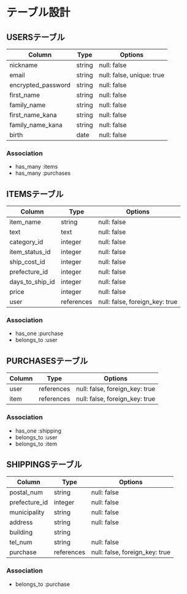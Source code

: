 # テーブル設計

## USERSテーブル

| Column             | Type       | Options                   |
|--------------------|------------|---------------------------|
| nickname           | string     | null: false               |
| email              | string     | null: false, unique: true |
| encrypted_password | string     | null: false               |
| first_name         | string     | null: false               |
| family_name        | string     | null: false               |
| first_name_kana    | string     | null: false               |
| family_name_kana   | string     | null: false               |
| birth              | date       | null: false               |

### Association
- has_many :items
- has_many :purchases

## ITEMSテーブル

| Column          | Type       | Options                        |
|-----------------|------------|--------------------------------|
| item_name       | string     | null: false                    |
| text            | text       | null: false                    |
| category_id     | integer    | null: false                    |
| item_status_id  | integer    | null: false                    |
| ship_cost_id    | integer    | null: false                    |
| prefecture_id   | integer    | null: false                    |
| days_to_ship_id | integer    | null: false                    |
| price           | integer    | null: false                    |
| user            | references | null: false, foreign_key: true |

### Association
- has_one :purchase
- belongs_to :user

## PURCHASESテーブル

| Column | Type       | Options                        |
|--------|------------|--------------------------------|
| user   | references | null: false, foreign_key: true |
| item   | references | null: false, foreign_key: true |

### Association
- has_one :shipping
- belongs_to :user
- belongs_to :item

## SHIPPINGSテーブル

| Column        | Type       | Options                        |
|---------------|------------|--------------------------------|
| postal_num    | string     | null: false                    |
| prefecture_id | integer    | null: false                    |
| municipality  | string     | null: false                    |
| address       | string     | null: false                    |
| building      | string     |                                |
| tel_num       | string     | null: false                    |
| purchase      | references | null: false, foreign_key: true |

### Association
- belongs_to :purchase
